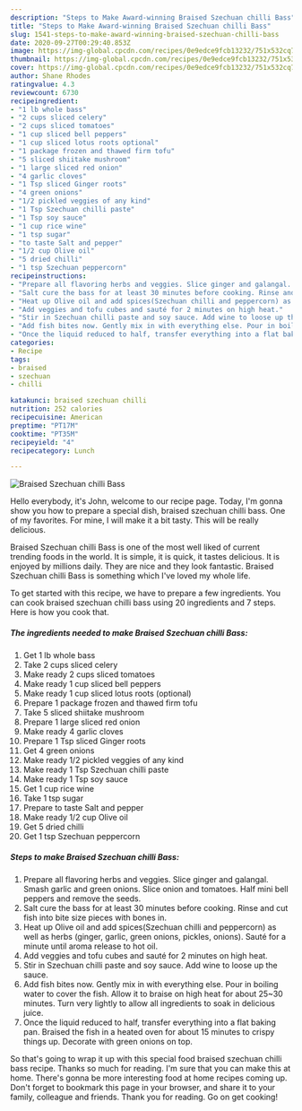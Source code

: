 ```yaml
---
description: "Steps to Make Award-winning Braised Szechuan chilli Bass"
title: "Steps to Make Award-winning Braised Szechuan chilli Bass"
slug: 1541-steps-to-make-award-winning-braised-szechuan-chilli-bass
date: 2020-09-27T00:29:40.853Z
image: https://img-global.cpcdn.com/recipes/0e9edce9fcb13232/751x532cq70/braised-szechuan-chilli-bass-recipe-main-photo.jpg
thumbnail: https://img-global.cpcdn.com/recipes/0e9edce9fcb13232/751x532cq70/braised-szechuan-chilli-bass-recipe-main-photo.jpg
cover: https://img-global.cpcdn.com/recipes/0e9edce9fcb13232/751x532cq70/braised-szechuan-chilli-bass-recipe-main-photo.jpg
author: Shane Rhodes
ratingvalue: 4.3
reviewcount: 6730
recipeingredient:
- "1 lb whole bass"
- "2 cups sliced celery"
- "2 cups sliced tomatoes"
- "1 cup sliced bell peppers"
- "1 cup sliced lotus roots optional"
- "1 package frozen and thawed firm tofu"
- "5 sliced shiitake mushroom"
- "1 large sliced red onion"
- "4 garlic cloves"
- "1 Tsp sliced Ginger roots"
- "4 green onions"
- "1/2 pickled veggies of any kind"
- "1 Tsp Szechuan chilli paste"
- "1 Tsp soy sauce"
- "1 cup rice wine"
- "1 tsp sugar"
- "to taste Salt and pepper"
- "1/2 cup Olive oil"
- "5 dried chilli"
- "1 tsp Szechuan peppercorn"
recipeinstructions:
- "Prepare all flavoring herbs and veggies. Slice ginger and galangal. Smash garlic and green onions. Slice onion and tomatoes. Half mini bell peppers and remove the seeds."
- "Salt cure the bass for at least 30 minutes before cooking. Rinse and cut fish into bite size pieces with bones in."
- "Heat up Olive oil and add spices(Szechuan chilli and peppercorn) as well as herbs (ginger, garlic, green onions, pickles, onions). Sauté for a minute until aroma release to hot oil."
- "Add veggies and tofu cubes and sauté for 2 minutes on high heat."
- "Stir in Szechuan chilli paste and soy sauce. Add wine to loose up the sauce."
- "Add fish bites now. Gently mix in with everything else. Pour in boiling water to cover the fish. Allow it to braise on high heat for about 25~30 minutes. Turn very lightly to allow all ingredients to soak in delicious juice."
- "Once the liquid reduced to half, transfer everything into a flat baking pan. Braised the fish in a heated oven for about 15 minutes to crispy things up. Decorate with green onions on top."
categories:
- Recipe
tags:
- braised
- szechuan
- chilli

katakunci: braised szechuan chilli 
nutrition: 252 calories
recipecuisine: American
preptime: "PT17M"
cooktime: "PT35M"
recipeyield: "4"
recipecategory: Lunch

---
```



![Braised Szechuan chilli Bass](https://img-global.cpcdn.com/recipes/0e9edce9fcb13232/751x532cq70/braised-szechuan-chilli-bass-recipe-main-photo.jpg)

Hello everybody, it's John, welcome to our recipe page. Today, I'm gonna show you how to prepare a special dish, braised szechuan chilli bass. One of my favorites. For mine, I will make it a bit tasty. This will be really delicious.

Braised Szechuan chilli Bass is one of the most well liked of current trending foods in the world. It is simple, it is quick, it tastes delicious. It is enjoyed by millions daily. They are nice and they look fantastic. Braised Szechuan chilli Bass is something which I've loved my whole life.




To get started with this recipe, we have to prepare a few ingredients. You can cook braised szechuan chilli bass using 20 ingredients and 7 steps. Here is how you cook that.

<!--inarticleads1-->

##### The ingredients needed to make Braised Szechuan chilli Bass:

1. Get 1 lb whole bass
1. Take 2 cups sliced celery
1. Make ready 2 cups sliced tomatoes
1. Make ready 1 cup sliced bell peppers
1. Make ready 1 cup sliced lotus roots (optional)
1. Prepare 1 package frozen and thawed firm tofu
1. Take 5 sliced shiitake mushroom
1. Prepare 1 large sliced red onion
1. Make ready 4 garlic cloves
1. Prepare 1 Tsp sliced Ginger roots
1. Get 4 green onions
1. Make ready 1/2 pickled veggies of any kind
1. Make ready 1 Tsp Szechuan chilli paste
1. Make ready 1 Tsp soy sauce
1. Get 1 cup rice wine
1. Take 1 tsp sugar
1. Prepare to taste Salt and pepper
1. Make ready 1/2 cup Olive oil
1. Get 5 dried chilli
1. Get 1 tsp Szechuan peppercorn




<!--inarticleads2-->

##### Steps to make Braised Szechuan chilli Bass:

1. Prepare all flavoring herbs and veggies. Slice ginger and galangal. Smash garlic and green onions. Slice onion and tomatoes. Half mini bell peppers and remove the seeds.
1. Salt cure the bass for at least 30 minutes before cooking. Rinse and cut fish into bite size pieces with bones in.
1. Heat up Olive oil and add spices(Szechuan chilli and peppercorn) as well as herbs (ginger, garlic, green onions, pickles, onions). Sauté for a minute until aroma release to hot oil.
1. Add veggies and tofu cubes and sauté for 2 minutes on high heat.
1. Stir in Szechuan chilli paste and soy sauce. Add wine to loose up the sauce.
1. Add fish bites now. Gently mix in with everything else. Pour in boiling water to cover the fish. Allow it to braise on high heat for about 25~30 minutes. Turn very lightly to allow all ingredients to soak in delicious juice.
1. Once the liquid reduced to half, transfer everything into a flat baking pan. Braised the fish in a heated oven for about 15 minutes to crispy things up. Decorate with green onions on top.




So that's going to wrap it up with this special food braised szechuan chilli bass recipe. Thanks so much for reading. I'm sure that you can make this at home. There's gonna be more interesting food at home recipes coming up. Don't forget to bookmark this page in your browser, and share it to your family, colleague and friends. Thank you for reading. Go on get cooking!
